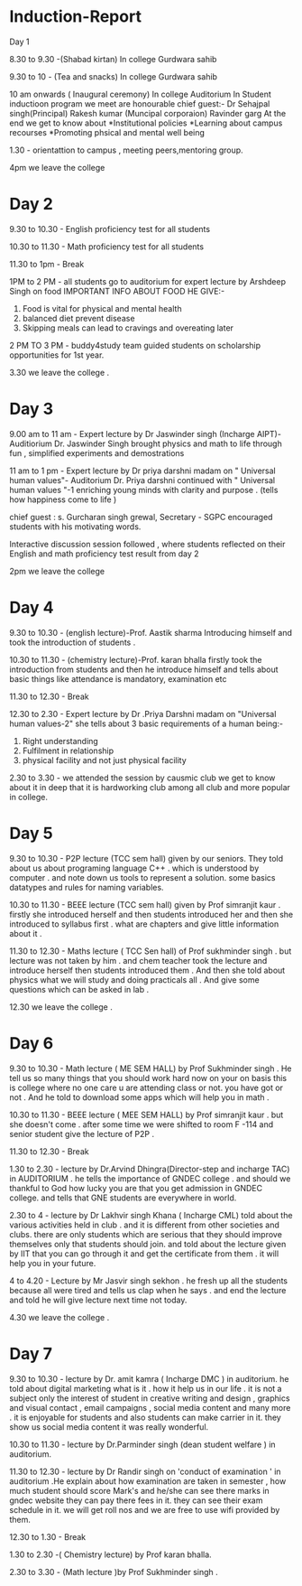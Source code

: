 # Induction-Report

Day 1 

8.30 to 9.30 -(Shabad kirtan) In college Gurdwara sahib


9.30 to 10 - (Tea and snacks) In college Gurdwara sahib


10 am onwards ( Inaugural ceremony) In college Auditorium
In Student inductioon program we meet are honourable chief guest:- 
Dr Sehajpal singh(Principal)
Rakesh kumar (Muncipal corporaion)
Ravinder garg
At the end we get to know about
*Institutional policies
*Learning about campus recourses
*Promoting phsical and mental well being



1.30 - orientattion to campus , meeting peers,mentoring group.


4pm we leave the college 




# Day 2 #
9.30 to 10.30 - English proficiency test for all students 

10.30 to 11.30 - Math proficiency test for all students

11.30 to 1pm - Break

1PM to 2 PM - all students go to auditorium for expert  lecture by  Arshdeep Singh on food
IMPORTANT INFO ABOUT FOOD HE GIVE:-
1. Food is vital for physical and mental health 
2. balanced diet prevent disease
3. Skipping meals  can lead to cravings  and overeating later


2 PM TO 3 PM - buddy4study  team guided students on scholarship opportunities for 1st year.


3.30  we leave the college .



# Day 3 #
9.00 am to 11 am - Expert lecture by Dr Jaswinder  singh (Incharge AIPT)-Auditiorium 
  Dr. Jaswinder Singh brought 
physics and math to life  through fun , simplified experiments and demostrations
 
11 am to 1 pm - Expert lecture by Dr priya darshni madam on " Universal human values"- Auditorium 
  Dr. Priya darshni  continued with " Universal human values "-1 enriching young minds with clarity and purpose .
(tells how  happiness come to life )

chief guest : s. Gurcharan singh grewal, Secretary - SGPC  encouraged students with his motivating  words.

Interactive  discussion session followed , where students reflected on their English  and math proficiency  test result from day 2

2pm we leave the college




# Day 4 #
9.30 to 10.30 - (english lecture)-Prof. Aastik sharma 
Introducing himself and took the introduction of students . 


10.30 to 11.30 - (chemistry lecture)-Prof.
karan bhalla
firstly took the introduction from students and then he introduce himself and tells about basic things like attendance is mandatory,  examination etc


11.30 to 12.30 - Break

12.30 to 2.30 -  Expert lecture by Dr .Priya  Darshni madam on "Universal human values-2"
she tells about 3 basic requirements of a human being:-
1. Right understanding 
2. Fulfilment in relationship 
3. physical facility and not just physical facility 

2.30 to 3.30 - we attended the session by causmic club we get to know about it in deep that it is hardworking club among all club and more popular in college.



# Day 5 #

9.30 to 10.30 - P2P lecture (TCC sem hall)
given by our seniors.
They told about us about programing language  C++ .  which is understood by computer . and  note down us tools to represent a solution.  some basics datatypes and rules for naming variables.




10.30 to 11.30 - BEEE lecture (TCC sem hall)
given by Prof simranjit kaur . firstly she introduced herself and then students introduced her  and then  she introduced to syllabus first . what are chapters and give little information about it .


11.30 to 12.30 - Maths lecture ( TCC Sen hall) of Prof sukhminder singh . but lecture was not taken by him . and chem teacher took the lecture and introduce herself then students introduced them . And then she told  about physics what we will study and doing practicals all . And give some questions which can be asked in lab .

12.30 we leave the college .






# Day 6 #


9.30 to 10.30 - Math lecture ( ME SEM HALL)
by Prof Sukhminder singh . He tell us so many things that you should work hard now on your on basis this is college where no one care u are attending class or not. you have got or not . And he told to download some apps which  will help you in math .




10.30 to 11.30 - BEEE lecture ( MEE SEM HALL) by Prof simranjit kaur . but she doesn't come .  after some time  we were shifted to room F -114 and senior student give the lecture of P2P . 



11.30 to 12.30 - Break


1.30 to 2.30 -  lecture by Dr.Arvind Dhingra(Director-step and incharge TAC) in AUDITORIUM .
he tells the importance of GNDEC college . and should we thankful to God  how lucky you are  that you get admission in GNDEC college. and tells that GNE students are everywhere in world. 


2.30 to 4 - lecture by Dr  Lakhvir singh Khana ( Incharge CML) told about the various activities held in club . and it is different from other societies and clubs. there are only students which are serious that they should improve themselves only that students should join. and told about the lecture given by IIT that you can go through it and get the certificate from them . it will help you in your future.



4 to 4.20 - Lecture by Mr Jasvir singh sekhon .  he fresh up all the students because all were tired and tells us clap when he says . and end the lecture and told he will give lecture next time not today.


4.30 we leave the college .






#  Day 7 #



9.30  to 10.30 - lecture by Dr. amit kamra ( Incharge DMC ) in auditorium.  he told about  digital marketing what is it . how it help us in our life . it is not a subject only the interest of student in  creative writing and design ,  graphics and visual contact , email campaigns , social media content and many more . it is enjoyable for students and also students can make carrier in it. they show us social media content it was really wonderful.




10.30 to 11.30 - lecture by Dr.Parminder singh (dean student welfare ) in auditorium.  




11.30 to 12.30 - lecture by Dr Randir singh on  'conduct of examination ' in auditorium .He explain about how examination are taken in semester , how much student should score Mark's  and he/she can see there marks in gndec website they can pay there fees in it. they can see  their exam schedule  in it. we will get roll nos and we are free to use wifi provided by them.





12.30 to 1.30 - Break




1.30 to 2.30 -( Chemistry lecture) by Prof karan bhalla.


2.30 to 3.30 - (Math lecture )by Prof Sukhminder singh .





